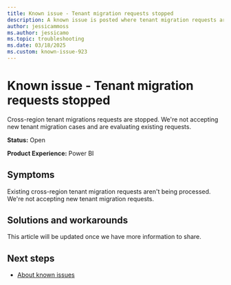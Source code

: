 ```yaml
---
title: Known issue - Tenant migration requests stopped
description: A known issue is posted where tenant migration requests are stopped.
author: jessicammoss
ms.author: jessicamo
ms.topic: troubleshooting  
ms.date: 03/18/2025
ms.custom: known-issue-923
---
```


# Known issue - Tenant migration requests stopped

Cross-region tenant migrations requests are stopped. We're not accepting new tenant migration cases and are evaluating existing requests.

**Status:** Open

**Product Experience:** Power BI

## Symptoms

Existing cross-region tenant migration requests aren't being processed. We're not accepting new tenant migration requests.

## Solutions and workarounds

This article will be updated once we have more information to share.

## Next steps

- [About known issues](https://support.fabric.microsoft.com/known-issues)